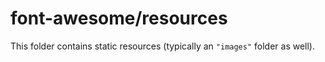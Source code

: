 # font-awesome/resources

This folder contains static resources (typically an `"images"` folder as well).
